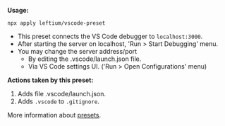 **Usage:**

    npx apply leftium/vscode-preset

- This preset connects the VS Code debugger to `localhost:3000`.
- After starting the server on localhost, 'Run > Start Debugging' menu.
- You may change the server address/port
  - By editing the .vscode/launch.json file.
  - Via VS Code settings UI. ('Run > Open Configurations' menu)

**Actions taken by this preset:**
1. Adds file .vscode/launch.json.
2. Adds `.vscode` to `.gitignore`.

More information about [presets](https://usepreset.dev/).
